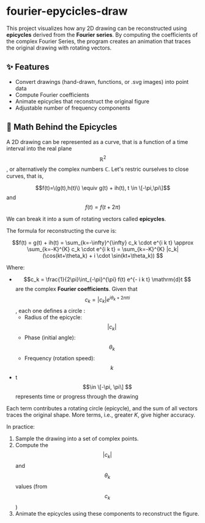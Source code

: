 # fourier-epycicles-draw
This project visualizes how any 2D drawing can be reconstructed using **epicycles** derived from the **Fourier series**. By computing the coefficients of the complex Fourier Series, the program creates an animation that traces the original drawing with rotating vectors.

## ✨ Features
- Convert drawings (hand-drawn, functions, or .svg images) into point data
- Compute Fourier coefficients
- Animate epicycles that reconstruct the original figure
- Adjustable number of frequency components

## 🧮 Math Behind the Epicycles

A 2D drawing can be represented as a curve, that is a function of a time interval into the real plane $$ℝ^2$$, or alternatively the complex numbers ℂ. Let's restric ourselves to close curves, that is, 

$$f(t)=\(g(t),h(t)\) \equiv g(t) + ih(t),    t \in \[-\pi,\pi\]$$ and $$f(t)=f(t+2\pi)$$

We can break it into a sum of rotating vectors called **epicycles**.

The formula for reconstructing the curve is:

$$f(t) = g(t) + ih(t) = \sum_{k=-\infty}^{\infty} c_k \cdot e^{i k t} \approx \sum_{k=-K}^{K} c_k \cdot e^{i k t} =  \sum_{k=-K}^{K} |c_k| (\cos(kt+\theta_k) + i \cdot \sin(kt+\theta_k)) $$

Where:
- $$c_k = \frac{1}{2\pi}\int_{-\pi}^{\pi} f(t) e^{- i k t} \mathrm{d}t $$ are the complex **Fourier coefficients**. Given that $$c_k = |c_k| e^{i \theta_k +2n\pi i}$$, each one defines a circle :
  - Radius of the epicycle: $$|c_k|$$
  - Phase (initial angle): $$\theta_k$$
  - Frequency (rotation speed): $$k$$
-  t $$\in \[-\pi, \pi\] $$ represents time or progress through the drawing

Each term contributes a rotating circle (epicycle), and the sum of all vectors traces the original shape. More terms, i.e., greater $K$, give higher accuracy.

In practice:
1. Sample the drawing into a set of complex points.
2. Compute the $$|c_k|$$ and $$\theta_k$$ values (from $$c_k$$)
3. Animate the epicycles using these components to reconstruct the figure.
